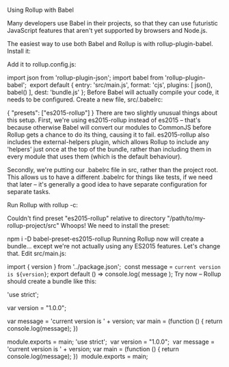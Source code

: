 Using Rollup with Babel

Many developers use Babel in their projects, so that they can use futuristic JavaScript features that aren't yet supported by browsers and Node.js.

The easiest way to use both Babel and Rollup is with rollup-plugin-babel. Install it:

Add it to rollup.config.js:


import json from 'rollup-plugin-json';
import babel from 'rollup-plugin-babel';
​
export default {
  entry: 'src/main.js',
  format: 'cjs',
  plugins: [ json(), babel() ],
  dest: 'bundle.js'
};
Before Babel will actually compile your code, it needs to be configured. Create a new file, src/.babelrc:


{
  "presets": ["es2015-rollup"]
}
There are two slightly unusual things about this setup. First, we're using es2015-rollup instead of es2015 – that's because otherwise Babel will convert our modules to CommonJS before Rollup gets a chance to do its thing, causing it to fail. es2015-rollup also includes the external-helpers plugin, which allows Rollup to include any 'helpers' just once at the top of the bundle, rather than including them in every module that uses them (which is the default behaviour).

Secondly, we're putting our .babelrc file in src, rather than the project root. This allows us to have a different .babelrc for things like tests, if we need that later – it's generally a good idea to have separate configuration for separate tasks.

Run Rollup with rollup -c:


Couldn't find preset "es2015-rollup" relative to directory "/path/to/my-rollup-project/src"
Whoops! We need to install the preset:


npm i -D babel-preset-es2015-rollup
Running Rollup now will create a bundle... except we're not actually using any ES2015 features. Let's change that. Edit src/main.js:


import { version } from '../package.json';
​
const message = `current version is ${version}`;
export default () => console.log( message );
Try now – Rollup should create a bundle like this:


'use strict';

var version = "1.0.0";

var message = 'current version is ' + version;
var main = (function () {
  return console.log(message);
})

module.exports = main;
'use strict';
​
var version = "1.0.0";
​
var message = 'current version is ' + version;
var main = (function () {
  return console.log(message);
})
​
module.exports = main;
